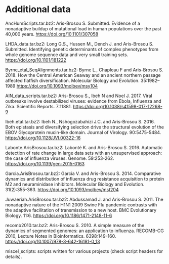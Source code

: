 Additional data
===============

AncHumScripts.tar.bz2:
Aris-Brosou S. Submitted. Evidence of a nonadaptive buildup of mutational load in human populations over the past 40,000 years.
https://doi.org/10.1101/307058

LHDA_data.tar.bz2:
Long G.S., Hussen M., Dench J. and Aris-Brosou S. Submitted. Identifying genetic determinants of complex phenotypes from whole genome sequence data and very small training sets.
https://doi.org/10.1101/181222

Byrne_etal_SeqAlignments.tar.bz2:
Byrne L., Chapleau F and Aris-Brosou S. 2018. How the Central American Seaway and an ancient northern passage affected flatfish diversification. Molecular Biology and Evolution. 35:1982–1989
https://doi.org/10.1093/molbev/msy104

AIN_data_scripts.tar.bz2:
Aris-Brosou S., Ibeh N and Noel J. 2017. Viral outbreaks involve destabilized viruses: evidence from Ebola, Influenza and Zika. Scientific Reports. 7:11881.
https://doi.org/10.1038/s41598-017-12268-9

Ibeh.etal.tar.bz2:
Ibeh N., Nshogozabahizi J.C. and Aris-Brosou S. 2016. Both epistasis and diversifying selection drive the structural evolution of the EBOV Glycoprotein mucin-like domain. Journal of Virology. 90:5475-5484.
https://doi.org/10.1128/JVI.00322-16

Labonte.ArisBrosou.tar.bz2:
Labonté K. and Aris-Brosou S. 2016. Automatic detection of rate change in large data sets with an unsupervised approach: the case of influenza viruses. Genome. 59:253-262.
https://doi.org/10.1139/gen-2015-0163

Garcia.ArisBrosou.tar.bz2: 
Garcia V. and Aris-Brosou S. 2014. Comparative dynamics and distribution of influenza drug resistance acquisition to protein M2 and neuraminidase inhibitors. Molecular Biology and Evolution. 31(2):355-363.
https://doi.org/10.1093/molbev/mst204

Juwaeriah.ArisBrosou.tar.bz2:
Abdussamad J. and Aris-Brosou S. 2011. The nonadaptive nature of the H1N1 2009 Swine Flu pandemic contrasts with the adaptive facilitation of transmission to a new host. BMC Evolutionary Biology. 11:6.
https://doi.org/10.1186/1471-2148-11-6

recomb2010.tar.bz2:
Aris-Brosou S. 2010. A simple measure of the dynamics of segmented genomes: an application to influenza. RECOMB-CG 2010, Lecture Notes in Bioinformatics. 6398:149-160.
https://doi.org/10.1007/978-3-642-16181-0_13

miscel_scripts: scripts written for various projects (check script headers for details).